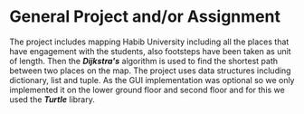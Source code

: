 # General Project and/or Assignment
The project includes mapping Habib University including all the places that have engagement with the students, also footsteps have been taken as unit of length. Then the ***Dijkstra's*** algorithm is used to find the shortest path between two places on the map. The project uses data structures including dictionary, list and tuple. As the GUI implementation was optional so we only implemented it on the lower ground floor and second floor and for this we used the ***Turtle*** library.
